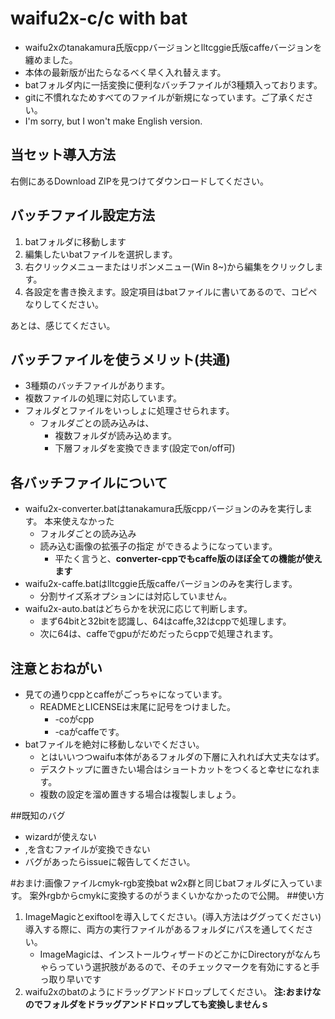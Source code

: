 # waifu2x-c/c with bat

- waifu2xのtanakamura氏版cppバージョンとlltcggie氏版caffeバージョンを纏めました。
- 本体の最新版が出たらなるべく早く入れ替えます。
- batフォルダ内に一括変換に便利なバッチファイルが3種類入っております。
- gitに不慣れなためすべてのファイルが新規になっています。ご了承ください。
- I'm sorry, but I won't make English version.

## 当セット導入方法
右側にあるDownload ZIPを見つけてダウンロードしてください。

## バッチファイル設定方法
1. batフォルダに移動します
2. 編集したいbatファイルを選択します。
3. 右クリックメニューまたはリボンメニュー(Win 8~)から編集をクリックします。
4. 各設定を書き換えます。設定項目はbatファイルに書いてあるので、コピペなりしてください。

あとは、感じてください。

## バッチファイルを使うメリット(共通)
- 3種類のバッチファイルがあります。
- 複数ファイルの処理に対応しています。
- フォルダとファイルをいっしょに処理させられます。
  - フォルダごとの読み込みは、
    - 複数フォルダが読み込めます。
    - 下層フォルダを変換できます(設定でon/off可)
## 各バッチファイルについて
- waifu2x-converter.batはtanakamura氏版cppバージョンのみを実行します。
本来使えなかった
    - フォルダごとの読み込み
    - 読み込む画像の拡張子の指定
ができるようになっています。
        - 平たく言うと、**converter-cppでもcaffe版のほぼ全ての機能が使えます**
- waifu2x-caffe.batはlltcggie氏版caffeバージョンのみを実行します。
    - 分割サイズ系オプションには対応していません。
- waifu2x-auto.batはどちらかを状況に応じて判断します。
    - まず64bitと32bitを認識し、64はcaffe,32はcppで処理します。
    - 次に64は、caffeでgpuがだめだったらcppで処理されます。

 
## 注意とおねがい
- 見ての通りcppとcaffeがごっちゃになっています。
  - READMEとLICENSEは末尾に記号をつけました。
    - -coがcpp
    - -caがcaffeです。
- batファイルを絶対に移動しないでください。
  - とはいいつつwaifu本体があるフォルダの下層に入れれば大丈夫なはず。
  - デスクトップに置きたい場合はショートカットをつくると幸せになれます。
  - 複数の設定を溜め置きする場合は複製しましょう。

##既知のバグ
- wizardが使えない
- ,を含むファイルが変換できない
- バグがあったらissueに報告してください。

#おまけ:画像ファイルcmyk-rgb変換bat
w2x群と同じbatフォルダに入っています。
案外rgbからcmykに変換するのがうまくいかなかったので公開。
##使い方
1. ImageMagicとexiftoolを導入してください。(導入方法はググってください)
導入する際に、両方の実行ファイルがあるフォルダにパスを通してください。
    * ImageMagicは、インストールウィザードのどこかにDirectoryがなんちゃらっていう選択肢があるので、そのチェックマークを有効にすると手っ取り早いです
2. waifu2xのbatのようにドラッグアンドドロップしてください。
**注:おまけなのでフォルダをドラッグアンドドロップしても変換しませんｓ**